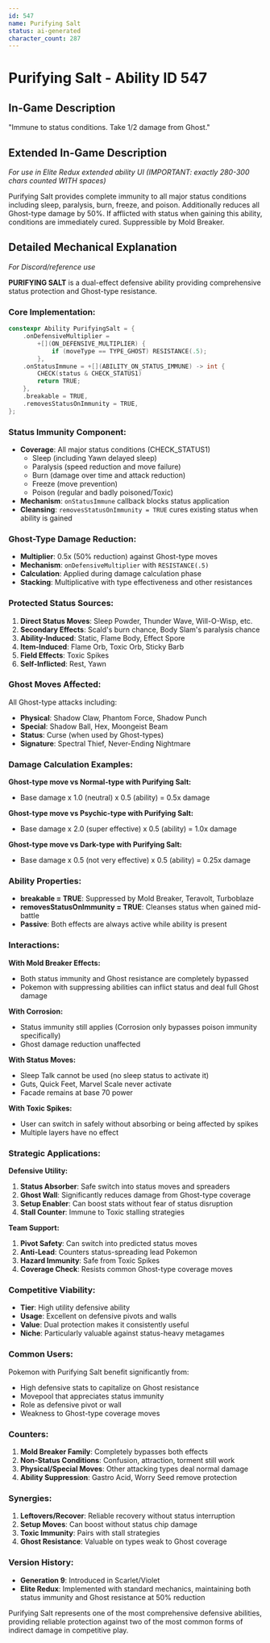 ```yaml
---
id: 547
name: Purifying Salt
status: ai-generated
character_count: 287
---
```


# Purifying Salt - Ability ID 547

## In-Game Description
"Immune to status conditions. Take 1/2 damage from Ghost."

## Extended In-Game Description
*For use in Elite Redux extended ability UI (IMPORTANT: exactly 280-300 chars counted WITH spaces)*

Purifying Salt provides complete immunity to all major status conditions including sleep, paralysis, burn, freeze, and poison. Additionally reduces all Ghost-type damage by 50%. If afflicted with status when gaining this ability, conditions are immediately cured. Suppressible by Mold Breaker.

## Detailed Mechanical Explanation
*For Discord/reference use*

**PURIFYING SALT** is a dual-effect defensive ability providing comprehensive status protection and Ghost-type resistance.

### Core Implementation:
```cpp
constexpr Ability PurifyingSalt = {
    .onDefensiveMultiplier =
        +[](ON_DEFENSIVE_MULTIPLIER) {
            if (moveType == TYPE_GHOST) RESISTANCE(.5);
        },
    .onStatusImmune = +[](ABILITY_ON_STATUS_IMMUNE) -> int {
        CHECK(status & CHECK_STATUS1)
        return TRUE;
    },
    .breakable = TRUE,
    .removesStatusOnImmunity = TRUE,
};
```

### Status Immunity Component:
- **Coverage**: All major status conditions (CHECK_STATUS1)
  - Sleep (including Yawn delayed sleep)
  - Paralysis (speed reduction and move failure)
  - Burn (damage over time and attack reduction)
  - Freeze (move prevention)
  - Poison (regular and badly poisoned/Toxic)
- **Mechanism**: `onStatusImmune` callback blocks status application
- **Cleansing**: `removesStatusOnImmunity = TRUE` cures existing status when ability is gained

### Ghost-Type Damage Reduction:
- **Multiplier**: 0.5x (50% reduction) against Ghost-type moves
- **Mechanism**: `onDefensiveMultiplier` with `RESISTANCE(.5)`
- **Calculation**: Applied during damage calculation phase
- **Stacking**: Multiplicative with type effectiveness and other resistances

### Protected Status Sources:
1. **Direct Status Moves**: Sleep Powder, Thunder Wave, Will-O-Wisp, etc.
2. **Secondary Effects**: Scald's burn chance, Body Slam's paralysis chance
3. **Ability-Induced**: Static, Flame Body, Effect Spore
4. **Item-Induced**: Flame Orb, Toxic Orb, Sticky Barb
5. **Field Effects**: Toxic Spikes
6. **Self-Inflicted**: Rest, Yawn

### Ghost Moves Affected:
All Ghost-type attacks including:
- **Physical**: Shadow Claw, Phantom Force, Shadow Punch
- **Special**: Shadow Ball, Hex, Moongeist Beam
- **Status**: Curse (when used by Ghost-types)
- **Signature**: Spectral Thief, Never-Ending Nightmare

### Damage Calculation Examples:
**Ghost-type move vs Normal-type with Purifying Salt:**
- Base damage x 1.0 (neutral) x 0.5 (ability) = 0.5x damage

**Ghost-type move vs Psychic-type with Purifying Salt:**
- Base damage x 2.0 (super effective) x 0.5 (ability) = 1.0x damage

**Ghost-type move vs Dark-type with Purifying Salt:**
- Base damage x 0.5 (not very effective) x 0.5 (ability) = 0.25x damage

### Ability Properties:
- **breakable = TRUE**: Suppressed by Mold Breaker, Teravolt, Turboblaze
- **removesStatusOnImmunity = TRUE**: Cleanses status when gained mid-battle
- **Passive**: Both effects are always active while ability is present

### Interactions:

**With Mold Breaker Effects:**
- Both status immunity and Ghost resistance are completely bypassed
- Pokemon with suppressing abilities can inflict status and deal full Ghost damage

**With Corrosion:**
- Status immunity still applies (Corrosion only bypasses poison immunity specifically)
- Ghost damage reduction unaffected

**With Status Moves:**
- Sleep Talk cannot be used (no sleep status to activate it)
- Guts, Quick Feet, Marvel Scale never activate
- Facade remains at base 70 power

**With Toxic Spikes:**
- User can switch in safely without absorbing or being affected by spikes
- Multiple layers have no effect

### Strategic Applications:

**Defensive Utility:**
1. **Status Absorber**: Safe switch into status moves and spreaders
2. **Ghost Wall**: Significantly reduces damage from Ghost-type coverage
3. **Setup Enabler**: Can boost stats without fear of status disruption
4. **Stall Counter**: Immune to Toxic stalling strategies

**Team Support:**
1. **Pivot Safety**: Can switch into predicted status moves
2. **Anti-Lead**: Counters status-spreading lead Pokemon
3. **Hazard Immunity**: Safe from Toxic Spikes
4. **Coverage Check**: Resists common Ghost-type coverage moves

### Competitive Viability:
- **Tier**: High utility defensive ability
- **Usage**: Excellent on defensive pivots and walls
- **Value**: Dual protection makes it consistently useful
- **Niche**: Particularly valuable against status-heavy metagames

### Common Users:
Pokemon with Purifying Salt benefit significantly from:
- High defensive stats to capitalize on Ghost resistance
- Movepool that appreciates status immunity
- Role as defensive pivot or wall
- Weakness to Ghost-type coverage moves

### Counters:
1. **Mold Breaker Family**: Completely bypasses both effects
2. **Non-Status Conditions**: Confusion, attraction, torment still work
3. **Physical/Special Moves**: Other attacking types deal normal damage
4. **Ability Suppression**: Gastro Acid, Worry Seed remove protection

### Synergies:
1. **Leftovers/Recover**: Reliable recovery without status interruption
2. **Setup Moves**: Can boost without status chip damage
3. **Toxic Immunity**: Pairs with stall strategies
4. **Ghost Resistance**: Valuable on types weak to Ghost coverage

### Version History:
- **Generation 9**: Introduced in Scarlet/Violet
- **Elite Redux**: Implemented with standard mechanics, maintaining both status immunity and Ghost resistance at 50% reduction

Purifying Salt represents one of the most comprehensive defensive abilities, providing reliable protection against two of the most common forms of indirect damage in competitive play.